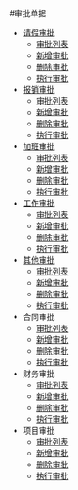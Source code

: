 #审批单据

* [请假审批](./leave.md)
  * [审批列表](./leave.md)
  * [新增审批](./leave.md)
  * [删除审批](./leave.md)
  * [执行审批](./leave.md)
* [报销审批](./expense.md)
  * [审批列表](./expense.md)
  * [新增审批](./expense.md)
  * [删除审批](./expense.md)
  * [执行审批](./expense.md)
* [加班审批](./overtime.md)
  * [审批列表](./overtime.md)
  * [新增审批](./overtime.md)
  * [删除审批](./overtime.md)
  * [执行审批](./overtime.md)
* [工作审批](../../app/tasks.md)
  * [审批列表](../../app/tasks.md)
  * [新增审批](../../app/tasks.md)
  * [删除审批](../../app/tasks.md)
  * [执行审批](../../app/tasks.md)
* [其他审批](../../app/other.md)
  * [审批列表](./other.md)
  * [新增审批](./other.md)
  * [删除审批](./other.md)
  * [执行审批](./other.md)
* 合同审批
  * [审批列表](./contracts.md)
  * [新增审批](./contracts.md)
  * [删除审批](./contracts.md)
  * [执行审批](./contracts.md)
* 财务审批
  * [审批列表](./finance.md)
  * [新增审批](./finance.md)
  * [删除审批](./finance.md)
  * [执行审批](./finance.md)
* 项目审批
  * [审批列表](./project.md)
  * [新增审批](./project.md)
  * [删除审批](./project.md)
  * [执行审批](./project.md)